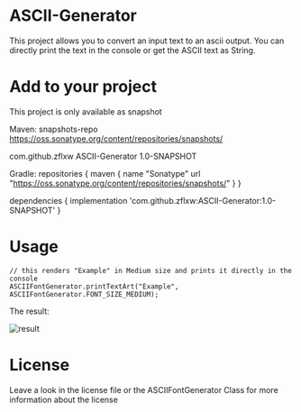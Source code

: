 # ASCII-Generator
This project allows you to convert an input text to an ascii output. You can directly print the text in the console or get the ASCII text as String. 

# Add to your project
This project is only available as snapshot

Maven:
   <repository>
   <id>snapshots-repo</id>
   <url>https://oss.sonatype.org/content/repositories/snapshots/</url>
   </repository>

   <dependency>
   <groupId>com.github.zflxw</groupId>
   <artifactId>ASCII-Generator</artifactId>
   <version>1.0-SNAPSHOT</version>
   </dependency>

Gradle:
   repositories {
     maven {
       name "Sonatype"
       url "https://oss.sonatype.org/content/repositories/snapshots/"
     }
   }

   dependencies {
      implementation 'com.github.zflxw:ASCII-Generator:1.0-SNAPSHOT'
   }

# Usage
    // this renders "Example" in Medium size and prints it directly in the console
    ASCIIFontGenerator.printTextArt("Example", ASCIIFontGenerator.FONT_SIZE_MEDIUM);
 
The result:

![result](https://cdn.discordapp.com/attachments/722499400953233470/792880337071898655/unknown.png)

# License
Leave a look in the license file or the ASCIIFontGenerator Class for more information about the license
